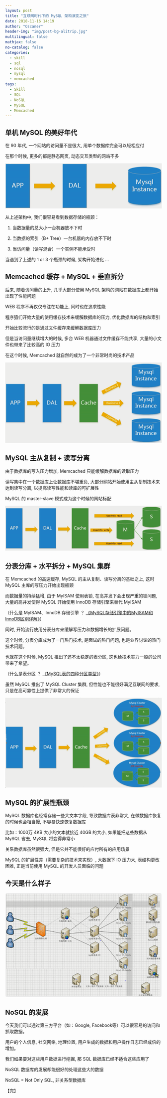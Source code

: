 ```yaml
---
layout: post
title: "互联网时代下的 MySQL 架构演变之旅"
date: 2018-11-16 14:19
author: "Oscaner"
header-img: "img/post-bg-alitrip.jpg"
multilingual: false
mathjax: false
no-catalog: false
categories:
  - skill
  - sql
  - nosql
  - mysql
  - memcached
tags:
  - Skill
  - SQL
  - NoSQL
  - MySQL
  - Memcached
---
```


## 单机 MySQL 的美好年代

在 90 年代, 一个网站的访问量不是很大, 用单个数据库完全可以轻松应付

在那个时候, 更多的都是静态网页, 动态交互类型的网站不多

![1.png](/img/in-post/skill/sql/post-evolution-of-mysql-arch/1.png)

从上述架构中, 我们很容易看到数据存储的瓶颈：

1. 当数据量的总大小一台机器放不下时

2. 当数据的索引（B+ Tree）一台机器的内存放不下时

3. 当访问量（读写混合）一个实例不能承受时

当遇到了上述的 1 or 3 个瓶颈的时候, 架构开始进化 ...

## Memcached 缓存 + MySQL + 垂直拆分

后来, 随着访问量的上升, 几乎大部分使用 MySQL 架构的网站在数据库上都开始出现了性能问题

WEB 程序不再仅仅专注在功能上, 同时也在追求性能

程序猿们开始大量的使用缓存技术来缓解数据库的压力, 优化数据库的结构和索引

开始比较流行的是通过文件缓存来缓解数据库压力

但是当访问量继续增大的时候, 多台 WEB 机器通过文件缓存不能共享, 大量的小文件也带来了比较高的 IO 压力

在这个时候, Memcached 就自然的成为了一个非常时尚的技术产品

![2.png](/img/in-post/skill/sql/post-evolution-of-mysql-arch/2.png)

## MySQL 主从复制 + 读写分离

由于数据库的写入压力增加, Memcached 只能缓解数据库的读取压力

读写集中在一个数据库上让数据库不堪重负, 大部分网站开始使用主从复制技术来达到读写分离, 以提高读写性能和读库的可扩展性

MySQL 的 master-slave 模式成为这个时候的网站标配

![3.png](/img/in-post/skill/sql/post-evolution-of-mysql-arch/3.png)

## 分表分库 + 水平拆分 + MySQL 集群

在 Memcached 的高速缓存, MySQL 的主从复制、读写分离的基础之上, 这时 MySQL 主库的写压力开始出现瓶颈

而数据量的持续猛增, 由于 MyISAM 使用表锁, 在高并发下会出现严重的锁问题, 大量的高并发使得 MySQL 开始使用 InnoDB 存储引擎来替代 MyISAM

（什么是 MyISAM、InnoDB 存储引擎 ？ <a href="https://blog.csdn.net/perfectsorrow/article/details/80150672">《MySQL存储引擎中的MyISAM和InnoDB区别详解》</a>）

同时, 开始流行使用分表分库来缓解写压力和数据增长的扩展问题。

这个时候, 分表分库成为了一门热门技术, 是面试的热门问题, 也是业界讨论的热门技术问题。

也就在这个时候, MySQL 推出了还不太稳定的表分区, 这也给技术实力一般的公司带来了希望。

（什么是表分区 ？ <a href="https://www.cnblogs.com/mliudong/p/3625522.html">《MySQL表的四种分区类型》</a>）

虽然 MySQL 推出了 MySQL Cluster 集群, 但性能也不能很好满足互联网的要求, 只是在高可靠性上提供了非常大的保证

![4.png](/img/in-post/skill/sql/post-evolution-of-mysql-arch/4.png)

## MySQL 的扩展性瓶颈

MySQL 数据库也经常存储一些大文本字段, 导致数据库表非常大, 在做数据库恢复的时候也会相当慢, 不容易快速恢复数据库

比如：1000万 4KB 大小的文本就接近 40GB 的大小, 如果能把这些数据从 MySQL 省去, MySQL 将变得非常小

关系数据库虽然很强大, 但是它并不能很好的应付所有的应用场景

MySQL 的扩展性差（需要复杂的技术来实现）, 大数据下 IO 压力大, 表结构更改困难, 正是当前使用 MySQL 的开发人员面临的问题

## 今天是什么样子

![5.png](/img/in-post/skill/sql/post-evolution-of-mysql-arch/5.png)

## NoSQL 的发展

今天我们可以通过第三方平台（如：Google, Facebook等）可以很容易的访问和抓取数据。

用户的个人信息, 社交网络, 地理位置, 用户生成的数据和用户操作日志已经成倍的增加。

我们如果要对这些用户数据进行挖掘, 那 SQL 数据库已经不适合这些应用了

NoSQL 数据库的发展却能很好的处理这些大的数据

NoSQL = Not Only SQL, 非关系型数据库

【完】

